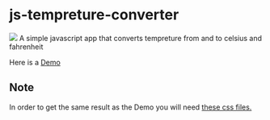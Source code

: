 # js-tempreture-converter
 <img src="https://img.shields.io/badge/License-MIT-blue.svg">
A simple javascript app
that converts tempreture
from and to celsius and fahrenheit

Here is a [Demo](https://gumbol.github.io/posts/app-project-temp-converter.html)


## Note
In order to get the same result as the Demo you will need [these css files.](https://github.com/gumbol/gumbol.github.io/tree/master/styles)
